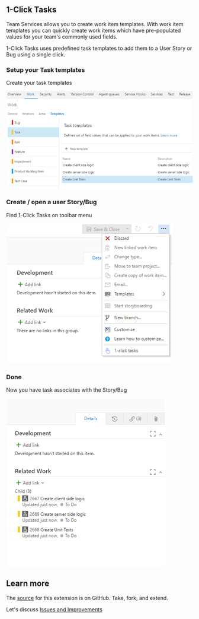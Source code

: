 ## 1-Click Tasks ##

Team Services allows you to create work item templates.
With work item templates you can quickly create work items which have pre-populated values for your team's commonly used fields.

1-Click Tasks uses predefined task templates to add them to a User Story or Bug using a single click.

### Setup your Task templates ###

Create your task templates

![Export](img/screen01.png)

### Create / open a user Story/Bug ###

Find 1-Click Tasks on toolbar menu

![Export](img/screen02.png)

### Done ###

Now you have task associates with the Story/Bug

![Export](img/screen03.png)

## Learn more ##

The <a href="https://github.com/figueiredorui/1-click-tasks" target="_blank">source</a> for this extension is on GitHub. Take, fork, and extend.

Let's discuss <a href="https://github.com/figueiredorui/1-click-tasks/issues" target="_blank">Issues and Improvements</a>